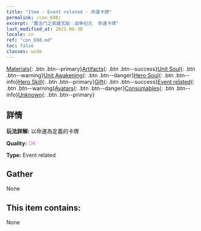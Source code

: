 ```yaml
---
title: "Item - Event related - 命運卡牌"
permalink: /con_698/
excerpt: "魔法门之英雄无敌：战争纪元  命運卡牌"
last_modified_at: 2021-06-30
locale: cn
ref: "con_698.md"
toc: false
classes: wide
---
```

 [Materials](/ItemsCN/){: .btn .btn--primary}[Artifacts](/ItemsCN/Artifacts/){: .btn .btn--success}[Unit Soul](/ItemsCN/UnitSoul/){: .btn .btn--warning}[Unit Awakening](/ItemsCN/UnitAwakening/){: .btn .btn--danger}[Hero Soul](/ItemsCN/HeroSoul/){: .btn .btn--info}[Hero Skill](/ItemsCN/HeroSkill/){: .btn .btn--primary}[Gift](/ItemsCN/Gift/){: .btn .btn--success}[Event related](/ItemsCN/Events/){: .btn .btn--warning}[Avatars](/ItemsCN/Avatars/){: .btn .btn--danger}[Consumables](/ItemsCN/Consumables/){: .btn .btn--info}[Unknown](/ItemsCN/Unknown/){: .btn .btn--primary}

## 詳情
 **玩法詳解:** 以命運為定義的卡牌

 **Quality:** <span style="color: #DA70D6">OK</span>

 **Type:** Event related

## Gather

  None

## This item contains:

  None

